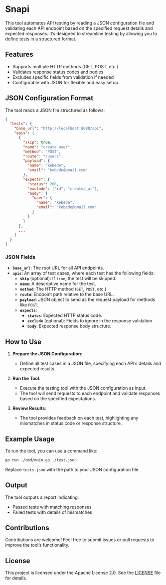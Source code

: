 
# Snapi

This tool automates API testing by reading a JSON configuration file and validating each API endpoint based on the specified request details and expected responses. It’s designed to streamline testing by allowing you to define tests in a structured format.

## Features
- Supports multiple HTTP methods (GET, POST, etc.)
- Validates response status codes and bodies
- Excludes specific fields from validation if needed
- Configurable with JSON for flexible and easy setup

## JSON Configuration Format

The tool reads a JSON file structured as follows:

```json
{
  "tests": {
    "base_url": "http://localhost:8080/api",
    "apis": [
      {
        "skip": true,
        "name": "create user",
        "method": "POST",
        "route": "/users",
        "payload": {
          "name": "kebede",
          "email": "kebede@gmail.com"
        },
        "expects": {
          "status": 200,
          "exclude": ["id", "created_at"],
          "body": {
            "user": {
              "name": "kebede",
              "email": "kebede@gmail.com"
            }
          }
        }
      },
      ...
    ]
  }
}
```

### JSON Fields

- **`base_url`**: The root URL for all API endpoints.
- **`apis`**: An array of test cases, where each test has the following fields:
  - **`skip`** (optional): If `true`, the test will be skipped.
  - **`name`**: A descriptive name for the test.
  - **`method`**: The HTTP method (`GET`, `POST`, etc.).
  - **`route`**: Endpoint path relative to the base URL.
  - **`payload`**: JSON object to send as the request payload for methods like `POST`.
  - **`expects`**:
    - **`status`**: Expected HTTP status code.
    - **`exclude`** (optional): Fields to ignore in the response validation.
    - **`body`**: Expected response body structure.

## How to Use

1. **Prepare the JSON Configuration**:
   - Define all test cases in a JSON file, specifying each API’s details and expected results.

2. **Run the Tool**:
   - Execute the testing tool with the JSON configuration as input.
   - The tool will send requests to each endpoint and validate responses based on the specified expectations.

3. **Review Results**:
   - The tool provides feedback on each test, highlighting any mismatches in status code or response structure.

## Example Usage

To run the tool, you can use a command like:

```bash
go run ./cmd/main.go ./test.json
```

Replace `tests.json` with the path to your JSON configuration file.

## Output

The tool outputs a report indicating:
- Passed tests with matching responses
- Failed tests with details of mismatches

## Contributions

Contributions are welcome! Feel free to submit issues or pull requests to improve the tool’s functionality.

## License
This project is licensed under the Apache License 2.0. See the [LICENSE](./LICENSE) file for details.

